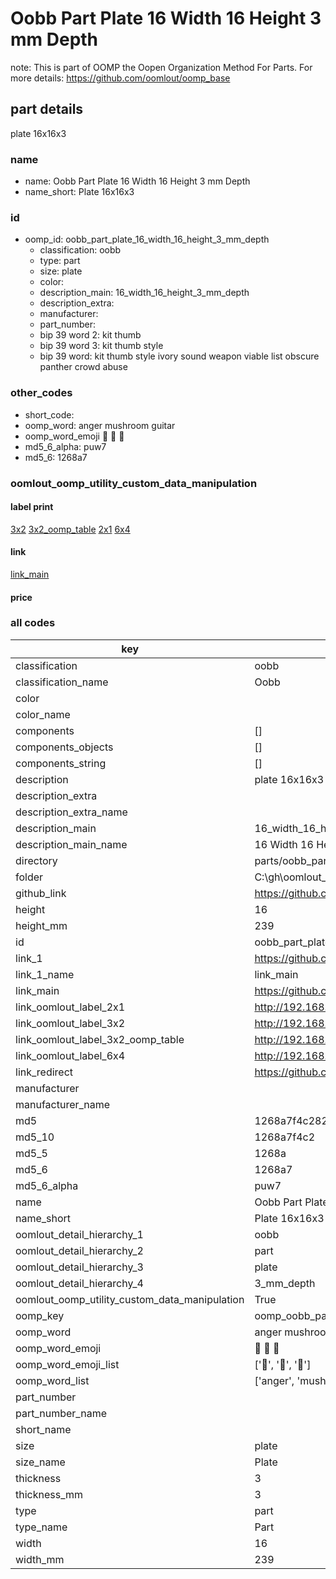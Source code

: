 # Oobb Part Plate 16 Width 16 Height 3 mm Depth  

note: This is part of OOMP the Oopen Organization Method For Parts. For more details: https://github.com/oomlout/oomp_base

##  part details
  



plate 16x16x3



### name
* name: Oobb Part Plate 16 Width 16 Height 3 mm Depth
* name_short: Plate 16x16x3 
### id
* oomp_id: oobb_part_plate_16_width_16_height_3_mm_depth
  * classification: oobb
  * type: part
  * size: plate
  * color: 
  * description_main: 16_width_16_height_3_mm_depth
  * description_extra: 
  * manufacturer: 
  * part_number: 
  * bip 39 word 2: kit thumb
  * bip 39 word 3: kit thumb style
  * bip 39 word: kit thumb style ivory sound weapon viable list obscure panther crowd abuse

### other_codes
* short_code: 
* oomp_word: anger mushroom guitar
* oomp_word_emoji :anger: :mushroom: :guitar:
* md5_6_alpha: puw7
* md5_6: 1268a7






### oomlout_oomp_utility_custom_data_manipulation
#### label print
[3x2](http://192.168.1.245:1112/?label=oomp%20puw7)
[3x2_oomp_table](http://192.168.1.108:1112/?label=oomp%20puw7)
[2x1](http://192.168.1.242:1112/?label=oomp%20puw7)
[6x4](http://192.168.1.55:1112/?label=oomp%20puw7)    

#### link

[link_main](https://github.com/oomlout/oomlout_oobb_version_4_generated_parts/tree/main/navigation_oomp/oobb/part/plate/16_width_16_height_3_mm_depth/part)                              

#### price







### all codes 
| key | value |  
| --- | --- |  
| classification | oobb |  
| classification_name | Oobb |  
| color |  |  
| color_name |  |  
| components | [] |  
| components_objects | [] |  
| components_string | [] |  
| description | plate 16x16x3 |  
| description_extra |  |  
| description_extra_name |  |  
| description_main | 16_width_16_height_3_mm_depth |  
| description_main_name | 16 Width 16 Height 3 mm Depth |  
| directory | parts/oobb_part_plate_16_width_16_height_3_mm_depth |  
| folder | C:\gh\oomlout_oobb_version_4_generated_parts\parts\oobb_part_plate_16_width_16_height_3_mm_depth |  
| github_link | https://github.com/oomlout/oomlout_oomp_part_src/tree/main/parts/oobb_part_plate_16_width_16_height_3_mm_depth |  
| height | 16 |  
| height_mm | 239 |  
| id | oobb_part_plate_16_width_16_height_3_mm_depth |  
| link_1 | https://github.com/oomlout/oomlout_oobb_version_4_generated_parts/tree/main/navigation_oomp/oobb/part/plate/16_width_16_height_3_mm_depth/part |  
| link_1_name | link_main |  
| link_main | https://github.com/oomlout/oomlout_oobb_version_4_generated_parts/tree/main/navigation_oomp/oobb/part/plate/16_width_16_height_3_mm_depth/part |  
| link_oomlout_label_2x1 | http://192.168.1.242:1112/?label=oomp%20puw7 |  
| link_oomlout_label_3x2 | http://192.168.1.245:1112/?label=oomp%20puw7 |  
| link_oomlout_label_3x2_oomp_table | http://192.168.1.108:1112/?label=oomp%20puw7 |  
| link_oomlout_label_6x4 | http://192.168.1.55:1112/?label=oomp%20puw7 |  
| link_redirect | https://github.com/oomlout/oomlout_oobb_version_4_generated_parts/tree/main/parts/oobb_plate_16_16_03 |  
| manufacturer |  |  
| manufacturer_name |  |  
| md5 | 1268a7f4c2827e6be167e76fafb85bd7 |  
| md5_10 | 1268a7f4c2 |  
| md5_5 | 1268a |  
| md5_6 | 1268a7 |  
| md5_6_alpha | puw7 |  
| name | Oobb Part Plate 16 Width 16 Height 3 mm Depth |  
| name_short | Plate 16x16x3  |  
| oomlout_detail_hierarchy_1 | oobb |  
| oomlout_detail_hierarchy_2 | part |  
| oomlout_detail_hierarchy_3 | plate |  
| oomlout_detail_hierarchy_4 | 3_mm_depth |  
| oomlout_oomp_utility_custom_data_manipulation | True |  
| oomp_key | oomp_oobb_part_plate_16_width_16_height_3_mm_depth |  
| oomp_word | anger mushroom guitar |  
| oomp_word_emoji | :anger: :mushroom: :guitar: |  
| oomp_word_emoji_list | [':anger:', ':mushroom:', ':guitar:'] |  
| oomp_word_list | ['anger', 'mushroom', 'guitar'] |  
| part_number |  |  
| part_number_name |  |  
| short_name |  |  
| size | plate |  
| size_name | Plate |  
| thickness | 3 |  
| thickness_mm | 3 |  
| type | part |  
| type_name | Part |  
| width | 16 |  
| width_mm | 239 |  
